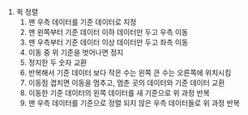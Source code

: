 1. 퀵 정렬
    1. 맨 우측 데이터를 기준 데이터로 지정
    1. 맨 왼쪽부터 기준 데이터 이하 데이터만 두고 우측 이동
    1. 맨 우측부터 기준 데이터 이상 데이터만 두고 좌측 이동
    1. 이동 중 위 기준을 벗어나면 정지
    1. 정지한 두 숫자 교환
    1. 반복해서 기준 데이터 보다 작은 수는 왼쪽 큰 수는 오른쪽에 위치시킴
    1. 이동점 겹치면 이동을 멈추고, 멈춘 곳의 데이터와 기준 데이터 교환
    1. 이동한 기준 데이터의 왼쪽 데이터를 새 기준으로 위 과정 반복
    1. 맨 우측 데이터를 기준으로 정렬 되지 않은 우측 데이터들로 위 과정 반복
